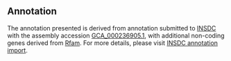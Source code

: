 

Annotation
----------

The annotation presented is derived from annotation submitted to
[INSDC](http://www.insdc.org) with the assembly accession
[GCA\_000236905.1](http://www.ebi.ac.uk/ena/data/view/GCA_000236905.1),
with additional non-coding genes derived from
[Rfam](http://rfam.xfam.org/). For more details, please visit [INSDC
annotation
import](http://ensemblgenomes.org/info/data/insdc_annotation).
